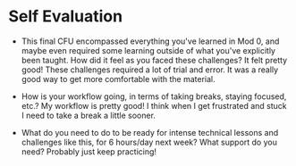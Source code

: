 # Self Evaluation

- This final CFU encompassed everything you've learned in Mod 0, and maybe even required some learning outside of what you've explicitly been taught. How did it feel as you faced these challenges?
It felt pretty good! These challenges required a lot of trial and error. It was a really good way to get more comfortable with the material.


- How is your workflow going, in terms of taking breaks, staying focused, etc.?
My workflow is pretty good! I think when I get frustrated and stuck I need to take a break a little sooner.

- What do you need to do to be ready for intense technical lessons and challenges like this, for 6 hours/day next week? What support do you need?
Probably just keep practicing! 

